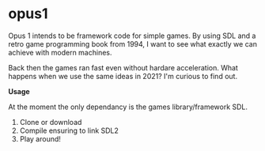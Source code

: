 # opus1

Opus 1 intends to be framework code for simple games. By using SDL and a retro game programming book from 1994, I want to see what exactly we can achieve with modern machines.

Back then the games ran fast even without hardare acceleration. What happens when we use the same ideas in 2021? I'm curious to find out. 

**Usage**

At the moment the only dependancy is the games library/framework SDL.

1) Clone or download 
2) Compile ensuring to link SDL2
3) Play around! 

